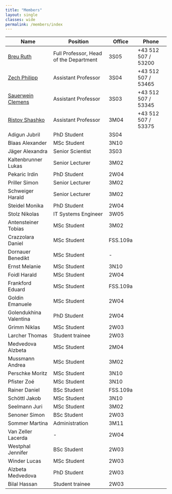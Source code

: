 ```yaml
---
title: "Members"
layout: single
classes: wide
permalink: /members/index
---
```


| Name                                           | Position                               | Office           |  Phone                 |
| -----------------------------------------      | -------------                          | ---------------- |  --------------------- |
| [Breu Ruth](/members/rbreu.html)               | Full Professor, Head of the Department | 3S05             |  +43 512 507 / 53200   |
| [Zech Philipp](/members/pzech.html)            | Assistant Professor                    | 3S04             |  +43 512 507 / 53465   |
| [Sauerwein Clemens](/members/csauerwein.html)  | Assistant Professor                    | 3S03             |  +43 512 507 / 53345   |
| [Ristov Shashko](/members/sristov.html)        | Assistant Professor                    | 3M04             |  +43 512 507 / 53375   |
| Adigun Jubril                                  | PhD Student                            | 3S04             |                        |
| Blaas Alexander                                | MSc Student                            | 3N10             |                        |
| Jäger Alexandra                                | Senior Scientist                       | 3S03             |                        |
| Kaltenbrunner	Lukas                            | Senior Lecturer                        | 3M02             |                        |
| Pekaric Irdin                                  | PhD Student                            | 2W04             |                        |
| Priller Simon                                  | Senior Lecturer                        | 3M02             |                        |
| Schweiger	Harald                               | Senior Lecturer                        | 3M02             |                        |
| Steidel Monika                                 | PhD Student                            | 2W04             |                        |
| Stolz	Nikolas                                  | IT Systems Engineer                    | 3W05             |                        |
| Antensteiner Tobias                            | MSc Student                            | 3M02             |                        |
| Crazzolara Daniel                              | MSc Student                            | FSS.109a         |                        |
| Dornauer Benedikt                              | MSc Student                            | -                |                        |
| Ernst	Melanie                                  | MSc Student                            | 3N10             |                        |
| Foidl	Harald                                   | MSc Student                            | 2W04             |                        |
| Frankford	Eduard                               | MSc Student                            | FSS.109a         |                        |
| Goldin Emanuele                                | MSc Student                            | 2W04             |                        |
| Golendukhina Valentina                         | PhD Student                            | 2W04             |                        |
| Grimm	Niklas                                   | MSc Student                            | 2W03             |                        |
| Larcher Thomas                                 | Student trainee                        | 2W03             |                        |
| Medvedova Alzbeta	                             | MSc Student                            | 2M04             |                        |
| Mussmann Andrea	                             | MSc Student                            | 3M02             |                        |
| Perschke Moritz	                             | MSc Student                            | 3N10             |                        |
| Pfister Zoé	                                 | MSc Student                            | 3N10             |                        |
| Rainer Daniel	                                 | BSc Student                            | FSS.109a         |                        |
| Schöttl Jakob	                                 | MSc Student                            | 3N10             |                        |
| Seelmann Juri	                                 | MSc Student                            | 3M02             |                        |
| Senoner Simon	                                 | BSc Student                            | 2W03             |                        |
| Sommer Martina                                 | Administration                         | 3M11             |                        |
| Van Zeller Lacerda                             | -                                      | 2W04             |                        |
| Westphal Jennifer                              | BSc Student                            | 2W03             |                        |
| Winder Lucas                                   | MSc Student                            | 2W03             |                        |
| Alzbeta Medvedova                              | PhD Student                            | 2W03             |                        |
| Bilal	Hassan                                   | Student trainee                        | 2W03             |                        |